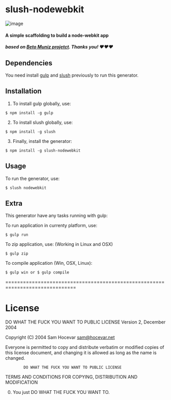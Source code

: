 # slush-nodewebkit
![image](http://media.giphy.com/media/oQyCNNtVfQrrq/giphy.gif)
#### A simple scaffolding to build a node-webkit app

##### based on [Beto Muniz projetct](https://github.com/obetomuniz/slush-nodewebkit-express-nedb). Thanks you! ♥♥♥


## Dependencies

You need install [gulp](http://gulpjs.com/) and [slush](http://slushjs.github.io/#/) previously to run this generator.


## Installation

1. To install gulp globally, use:

  ```
  $ npm install -g gulp
  ```

2. To install slush globally, use:

  ```
  $ npm install -g slush
  ```

3. Finally, install the generator:

  ```
  $ npm install -g slush-nodewebkit
  ```

## Usage

To run the generator, use:

```
$ slush nodewebkit
```

## Extra
This generator have any tasks running with gulp:

To run application in currenty platform, use:

```
$ gulp run
```

To zip application, use: (Working in Linux and OSX)

```
$ gulp zip
```

To compile application (Win, OSX, Linux):

```
$ gulp win or $ gulp compile
```





==============================================================================

# License
DO WHAT THE FUCK YOU WANT TO PUBLIC LICENSE
                    Version 2, December 2004

 Copyright (C) 2004 Sam Hocevar <sam@hocevar.net>

 Everyone is permitted to copy and distribute verbatim or modified
 copies of this license document, and changing it is allowed as long
 as the name is changed.

            DO WHAT THE FUCK YOU WANT TO PUBLIC LICENSE
   TERMS AND CONDITIONS FOR COPYING, DISTRIBUTION AND MODIFICATION

  0. You just DO WHAT THE FUCK YOU WANT TO.
